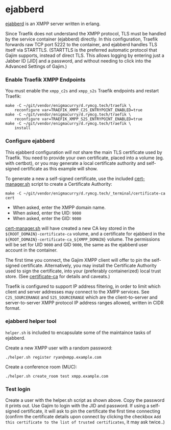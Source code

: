 # ejabberd

[ejabberd](https://github.com/processone/ejabberd) is an XMPP server written in
erlang.

Since Traefik does not understand the XMPP protocol, TLS must be handled by the
service container (ejabberd) directly. In this configuration, Traefik forwards
raw TCP port 5222 to the container, and ejabberd handles TLS itself via
STARTTLS. (STARTTLS is the preferred automatic protocol that Gajim supports,
instead of direct TLS. This allows logging by entering just a Jabber ID [JID]
and a password, and without needing to click into the Advanced Settings of
Gajim.)

### Enable Traefik XMPP Endpoints

You must enable the `xmpp_c2s` and `xmpp_s2s` Traefik endpoints and
restart Traefik:

```
make -C ~/git/vendor/enigmacurry/d.rymcg.tech/traefik \
    reconfigure var=TRAEFIK_XMPP_C2S_ENTRYPOINT_ENABLED=true
make -C ~/git/vendor/enigmacurry/d.rymcg.tech/traefik \
    reconfigure var=TRAEFIK_XMPP_S2S_ENTRYPOINT_ENABLED=true
make -C ~/git/vendor/enigmacurry/d.rymcg.tech/traefik \
    install
```

### Configure ejabberd

This ejabberd configuration *will not* share the main TLS certificate used by
Traefik. You need to provide your own certificate, placed into a volume (eg.
with certbot), or you may generate a local certificate authority and self-signed
certificate as this example will show.

To generate a new a self-signed certificate, use the included
[cert-manager.sh](../_terminal/certificate-ca) script to create a
Certificate Authority:

```
make -C ~/git/vendor/enigmacurry/d.rymcg.tech/_terminal/certificate-ca cert
```

 * When asked, enter the XMPP domain name.
 * When asked, enter the UID: `9000`
 * When asked, enter the GID: `9000`


[cert-manager.sh](../_terminal/certificate-ca) will have created a new CA key
stored in the `${ROOT_DOMAIN}-certificate-ca` volume, and a certificate for ejabberd in
the `${ROOT_DOMAIN}-certificate-ca_${XMPP_DOMAIN}` volume. The permissions will be set
for UID `9000` and GID `9000`, the same as the ejabberd user account in the
container.

The first time you connect, the Gajim XMPP client will offer to pin the
self-signed certificate. Alternatively, you may install the Certificate
Authority used to sign the certificate, into your (preferably containerized)
local trust store. (See [certificate-ca](../_terminal/certificate-ca) for
details and caveats.)

Traefik is configured to support IP address filtering, in order to limit which
client and server addresses may connect to the XMPP services. See
`C2S_SOURCERANGE` and `S2S_SOURCERANGE` which are the client-to-server and
server-to-server XMPP protocol IP address ranges allowed, written in CIDR
format.

### ejabberd helper tool

`helper.sh` is included to encapsulate some of the maintaince tasks of ejabberd.

Create a new XMPP user with a random password:

```
./helper.sh register ryan@xmpp.example.com
```

Create a conference room (MUC):

```
./helper.sh create_room test xmpp.example.com
```

### Test login

Create a user with the helper.sh script as shown above. Copy the password it
prints out. Use Gajim to login with the JID and password. If using a self-signed
certificate, it will ask to pin the certificate the first time connecting
(confirm the certificate details upon connect by clicking the checkbox `Add this
certificate to the list of trusted certificates`, it may ask twice..)


